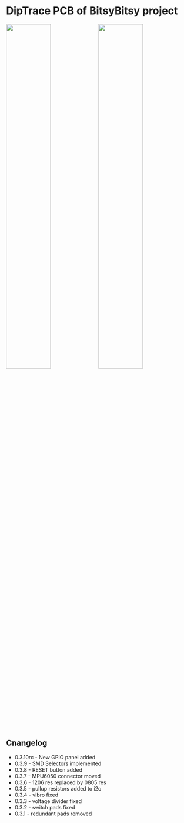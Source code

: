 # DipTrace PCB of BitsyBitsy project

<img src="https://rawgit.com/bitsybits/pcb-diptrace/master/doc/pcb_bottom.svg" width="49%"> 
<img src="https://rawgit.com/bitsybits/pcb-diptrace/master/doc/pcb_top.svg" width="49%">

## Cnangelog
- 0.3.10rc - New GPIO panel added
- 0.3.9 - SMD Selectors implemented
- 0.3.8 - RESET button added
- 0.3.7 - MPU6050 connector moved
- 0.3.6 - 1206 res replaced by 0805 res
- 0.3.5 - pullup resistors added to i2c
- 0.3.4 - vibro fixed
- 0.3.3 - voltage divider fixed
- 0.3.2 - switch pads fixed
- 0.3.1 - redundant pads removed
